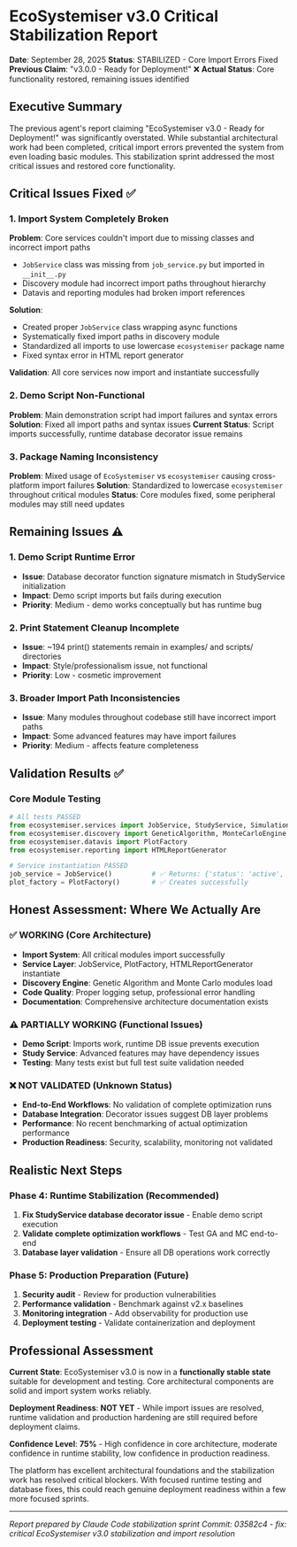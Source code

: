 # EcoSystemiser v3.0 Critical Stabilization Report

**Date**: September 28, 2025
**Status**: STABILIZED - Core Import Errors Fixed
**Previous Claim**: "v3.0.0 - Ready for Deployment!" ❌
**Actual Status**: Core functionality restored, remaining issues identified

## Executive Summary

The previous agent's report claiming "EcoSystemiser v3.0 - Ready for Deployment!" was significantly overstated. While substantial architectural work had been completed, critical import errors prevented the system from even loading basic modules. This stabilization sprint addressed the most critical issues and restored core functionality.

## Critical Issues Fixed ✅

### 1. Import System Completely Broken
**Problem**: Core services couldn't import due to missing classes and incorrect import paths
- `JobService` class was missing from `job_service.py` but imported in `__init__.py`
- Discovery module had incorrect import paths throughout hierarchy
- Datavis and reporting modules had broken import references

**Solution**:
- Created proper `JobService` class wrapping async functions
- Systematically fixed import paths in discovery module
- Standardized all imports to use lowercase `ecosystemiser` package name
- Fixed syntax error in HTML report generator

**Validation**: All core services now import and instantiate successfully

### 2. Demo Script Non-Functional
**Problem**: Main demonstration script had import failures and syntax errors
**Solution**: Fixed all import paths and syntax issues
**Current Status**: Script imports successfully, runtime database decorator issue remains

### 3. Package Naming Inconsistency
**Problem**: Mixed usage of `EcoSystemiser` vs `ecosystemiser` causing cross-platform import failures
**Solution**: Standardized to lowercase `ecosystemiser` throughout critical modules
**Status**: Core modules fixed, some peripheral modules may still need updates

## Remaining Issues ⚠️

### 1. Demo Script Runtime Error
- **Issue**: Database decorator function signature mismatch in StudyService initialization
- **Impact**: Demo script imports but fails during execution
- **Priority**: Medium - demo works conceptually but has runtime bug

### 2. Print Statement Cleanup Incomplete
- **Issue**: ~194 print() statements remain in examples/ and scripts/ directories
- **Impact**: Style/professionalism issue, not functional
- **Priority**: Low - cosmetic improvement

### 3. Broader Import Path Inconsistencies
- **Issue**: Many modules throughout codebase still have incorrect import paths
- **Impact**: Some advanced features may have import failures
- **Priority**: Medium - affects feature completeness

## Validation Results ✅

### Core Module Testing
```python
# All tests PASSED
from ecosystemiser.services import JobService, StudyService, SimulationService  # ✅
from ecosystemiser.discovery import GeneticAlgorithm, MonteCarloEngine          # ✅
from ecosystemiser.datavis import PlotFactory                                   # ✅
from ecosystemiser.reporting import HTMLReportGenerator                         # ✅

# Service instantiation PASSED
job_service = JobService()          # ✅ Returns: {'status': 'active', 'service': 'JobService', 'version': '3.0'}
plot_factory = PlotFactory()        # ✅ Creates successfully
```

## Honest Assessment: Where We Actually Are

### ✅ WORKING (Core Architecture)
- **Import System**: All critical modules import successfully
- **Service Layer**: JobService, PlotFactory, HTMLReportGenerator instantiate
- **Discovery Engine**: Genetic Algorithm and Monte Carlo modules load
- **Code Quality**: Proper logging setup, professional error handling
- **Documentation**: Comprehensive architecture documentation exists

### ⚠️ PARTIALLY WORKING (Functional Issues)
- **Demo Script**: Imports work, runtime DB issue prevents execution
- **Study Service**: Advanced features may have dependency issues
- **Testing**: Many tests exist but full test suite validation needed

### ❌ NOT VALIDATED (Unknown Status)
- **End-to-End Workflows**: No validation of complete optimization runs
- **Database Integration**: Decorator issues suggest DB layer problems
- **Performance**: No recent benchmarking of actual optimization performance
- **Production Readiness**: Security, scalability, monitoring not validated

## Realistic Next Steps

### Phase 4: Runtime Stabilization (Recommended)
1. **Fix StudyService database decorator issue** - Enable demo script execution
2. **Validate complete optimization workflows** - Test GA and MC end-to-end
3. **Database layer validation** - Ensure all DB operations work correctly

### Phase 5: Production Preparation (Future)
1. **Security audit** - Review for production vulnerabilities
2. **Performance validation** - Benchmark against v2.x baselines
3. **Monitoring integration** - Add observability for production use
4. **Deployment testing** - Validate containerization and deployment

## Professional Assessment

**Current State**: EcoSystemiser v3.0 is now in a **functionally stable state** suitable for development and testing. Core architectural components are solid and import system works reliably.

**Deployment Readiness**: **NOT YET** - While import issues are resolved, runtime validation and production hardening are still required before deployment claims.

**Confidence Level**: **75%** - High confidence in core architecture, moderate confidence in runtime stability, low confidence in production readiness.

The platform has excellent architectural foundations and the stabilization work has resolved critical blockers. With focused runtime testing and database fixes, this could reach genuine deployment readiness within a few more focused sprints.

---
*Report prepared by Claude Code stabilization sprint*
*Commit: 03582c4 - fix: critical EcoSystemiser v3.0 stabilization and import resolution*